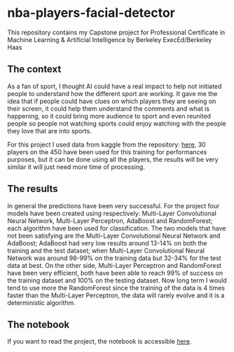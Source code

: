 # nba-players-facial-detector
This repository contains my Capstone project for Professional Certificate in Machine Learning &amp; Artificial Intelligence by Berkeley ExecEd/Berkeley Haas

## The context

As a fan of sport, I thought AI could have a real impact to help not initiated people to understand how the different sport
are working. It gave me the idea that if people could have clues on which players they are seeing on their screen, it could
help them understand the comments and what is happening, so it could bring more audience to sport and even reunited people
so people not watching sports could enjoy watching with the people they love that are into sports.

For this project I used data from kaggle from the repository: [here](https://www.kaggle.com/datasets/djjerrish/nba-player-image-dataset-201920),
30 players on the 450 have been used for this training for performances purposes, but it can be done using all the players, the results
will be very similar it will just need more time of processing.

## The results

In general the predictions have been very successful. For the project four models have been created using respectively:
Multi-Layer Convolutional Neural Network, Multi-Layer Perceptron, AdaBoost and RandomForest; each algorithm have been
used for classification. The two models that have not been satisfying are the Multi-Layer Convolutional Neural Network
and AdaBoost; AdaBoost had very low results around 13-14% on both the training and the test dataset; when Multi-Layer
Convolutional Neural Network was around 98-99% on the training data but 32-34% for the test data at best. On the other
side, Multi-Layer Perceptron and RandomForest have been very efficient, both have been able to reach 99% of success on
the training dataset and 100% on the testing dataset. Now long term I would tend to use more the RandomForest since
the training of the data is 4 times faster than the Multi-Layer Perceptron, the data will rarely evolve and it is a
deterministic algorithm.


## The notebook

If you want to read the project, the notebook is accessible [here](https://github.com/jbbenoist/nba-players-facial-detector/blob/main/NBA%20Players%20Facial%20Recognition.ipynb).